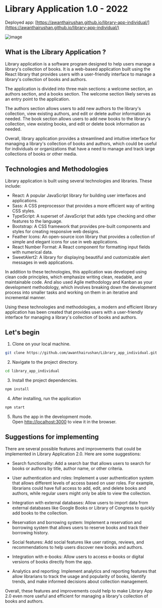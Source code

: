 # Library Application 1.0 - 2022

Deployed app: [https://awanthairushan.github.io/library-app-individual/](https://awanthairushan.github.io/library-app-individual/)

![image](https://github.com/awanthairushan/Library_app_individual/assets/67237098/a3506fb4-f35e-4028-a551-6ecae5a8ef72)

## What is the Library Application ?

Library application is a software program designed to help users manage a library's collection of books. It is a web-based application built using the React library that provides users with a user-friendly interface to manage a library's collection of books and authors.

The application is divided into three main sections: a welcome section, an authors section, and a books section. The welcome section likely serves as an entry point to the application.

The authors section allows users to add new authors to the library's collection, view existing authors, and edit or delete author information as needed. The book section allows users to add new books to the library's collection, view existing books, and edit or delete book information as needed.

Overall, library application provides a streamlined and intuitive interface for managing a library's collection of books and authors, which could be useful for individuals or organizations that have a need to manage and track large collections of books or other media.

## Technologies and Methodologies

Library application is built using several technologies and libraries. These include:

- React: A popular JavaScript library for building user interfaces and applications.
- Sass: A CSS preprocessor that provides a more efficient way of writing CSS styles.
- TypeScript: A superset of JavaScript that adds type checking and other features to the language.
- Bootstrap: A CSS framework that provides pre-built components and styles for creating responsive web designs.
- Feather Icons: An open-source icon library that provides a collection of simple and elegant icons for use in web applications.
- React Number Format: A React component for formatting input fields with numerical data.
- SweetAlert2: A library for displaying beautiful and customizable alert messages in web applications.

In addition to these technologies, this application was developed using clean code principles, which emphasize writing clean, readable, and maintainable code. And also used Agile methodology and Kanban as your development methodology, which involves breaking down the development process into smaller tasks and working on them in an iterative and incremental manner.

Using these technologies and methodologies, a modern and efficient library application has been created that provides users with a user-friendly interface for managing a library's collection of books and authors.

## Let's begin

1. Clone on your local machine.

```bash
git clone https://github.com/awanthairushan/Library_app_individual.git
```
2. Navigate to the project directory.
```bash
cd library_app_individual
```
3. Install the project dependencies.
```bash
npm install
```

4. After installing, run the application
```bash
npm start
```

5. Runs the app in the development mode.\
Open [http://localhost:3000](http://localhost:3000) to view it in the browser.

## Suggestions for implementing 

There are several possible features and improvements that could be implemented in Library Application 2.0. Here are some suggestions:

- Search functionality: Add a search bar that allows users to search for books or authors by title, author name, or other criteria.

- User authentication and roles: Implement a user authentication system that allows different levels of access based on user roles. For example, librarians could have full access to add, edit, and delete books and authors, while regular users might only be able to view the collection.

- Integration with external databases: Allow users to import data from external databases like Google Books or Library of Congress to quickly add books to the collection.

- Reservation and borrowing system: Implement a reservation and borrowing system that allows users to reserve books and track their borrowing history.

- Social features: Add social features like user ratings, reviews, and recommendations to help users discover new books and authors.

- Integration with e-books: Allow users to access e-books or digital versions of books directly from the app.

- Analytics and reporting: Implement analytics and reporting features that allow librarians to track the usage and popularity of books, identify trends, and make informed decisions about collection management.

Overall, these features and improvements could help to make Library App 2.0 even more useful and efficient for managing a library's collection of books and authors.